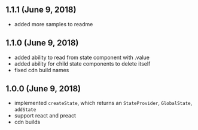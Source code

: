 ## 1.1.1 (June 9, 2018)
 * added more samples to readme

## 1.1.0 (June 9, 2018)
 * added ability to read from state component with .value
 * added ability for child state components to delete itself
 * fixed cdn build names

## 1.0.0 (June 9, 2018)
 * implemented `createState`, which returns an `StateProvider`, `GlobalState`, `addState`
 * support react and preact
 * cdn builds